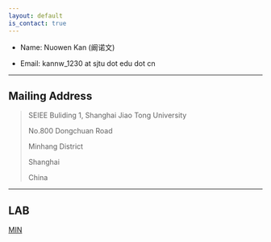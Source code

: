 ```yaml
---
layout: default
is_contact: true
---
```


* Name: Nuowen Kan (阚诺文)

* Email: kannw_1230 at sjtu dot edu dot cn


---

## Mailing Address

> SEIEE Buliding 1, Shanghai Jiao Tong University
>
> No.800 Dongchuan Road
>
> Minhang District
>
> Shanghai
>
> China

---

## LAB 

[MIN](http://min.sjtu.edu.cn/index.htm)
